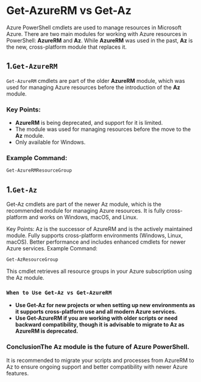 # **Get-AzureRM vs Get-Az**

Azure PowerShell cmdlets are used to manage resources in Microsoft Azure. There are two main modules for working with Azure resources in PowerShell: **AzureRM** and **Az**. While **AzureRM** was used in the past, **Az** is the new, cross-platform module that replaces it.

## **1.`Get-AzureRM`**

`Get-AzureRM` cmdlets are part of the older **AzureRM** module, which was used for managing Azure resources before the introduction of the **Az** module.

### Key Points:
- **AzureRM** is being deprecated, and support for it is limited.
- The module was used for managing resources before the move to the **Az** module.
- Only available for Windows.

### Example Command:
```powershell
Get-AzureRMResourceGroup
```

## **1.`Get-Az`**
Get-Az cmdlets are part of the newer Az module, which is the recommended module for managing Azure resources. It is fully cross-platform and works on Windows, macOS, and Linux.

Key Points:
Az is the successor of AzureRM and is the actively maintained module.
Fully supports cross-platform environments (Windows, Linux, macOS).
Better performance and includes enhanced cmdlets for newer Azure services.
Example Command:

```powershell
Get-AzResourceGroup
```
This cmdlet retrieves all resource groups in your Azure subscription using the Az module.



### **`When to Use Get-Az vs Get-AzureRM`**
- **Use Get-Az for new projects or when setting up new environments as it supports cross-platform use and all modern Azure services.**
- **Use Get-AzureRM if you are working with older scripts or need backward compatibility, though it is advisable to migrate to Az as AzureRM is deprecated.**


### **Conclusion**The Az module is the future of Azure PowerShell.
It is recommended to migrate your scripts and processes from AzureRM to Az to ensure ongoing support and better compatibility with newer Azure features.
